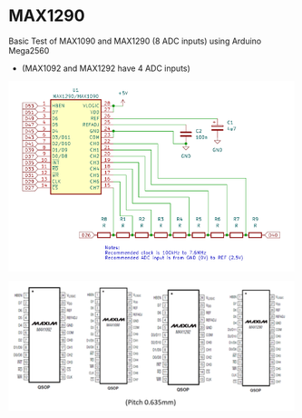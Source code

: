 # MAX1290
Basic Test of MAX1090 and MAX1290 (8 ADC inputs) using Arduino Mega2560
- (MAX1092 and MAX1292 have 4 ADC inputs)

![img](https://raw.githubusercontent.com/rtek1000/MAX1290/refs/heads/main/Mega2560_MAX1290.png)

![img](https://raw.githubusercontent.com/rtek1000/MAX1290/refs/heads/main/QSOP_0635mm.png)

